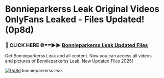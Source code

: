 # Bonnieparkerss Leak Original Videos 0nlyFans Leaked - Files Updated! (0p8d)

<h3>🔴 CLICK HERE 🌐==►► <a href="https://tinyurl.com/4seja8ks" rel="nofollow">Bonnieparkerss Leak Updated Files</a></h3>

Get Bonnieparkerss Leak and all content. Now you can access all videos and pictures of Bonnieparkerss Leak. New Updated Files 2025!

[![0p8d](https://i.imgur.com/EWjZXRe.gif)](https://tinyurl.com/4seja8ks)
bonnieparkerss leak